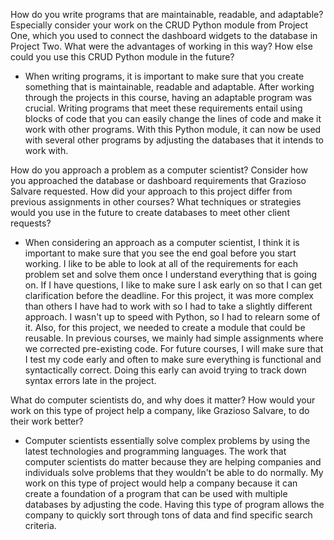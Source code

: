 How do you write programs that are maintainable, readable, and adaptable? Especially consider your work on the CRUD Python module from Project One, which you used to connect the dashboard widgets to the database in Project Two. What were the advantages of working in this way? How else could you use this CRUD Python module in the future?

- When writing programs, it is important to make sure that you create something that is maintainable, readable and adaptable.  After working through the projects in this course, having an adaptable program was crucial. Writing programs that meet these requirements entail using blocks of code that you can easily change the lines of code and make it work with other programs.  With this Python module, it can now be used with several other programs by adjusting the databases that it intends to work with.


How do you approach a problem as a computer scientist? Consider how you approached the database or dashboard requirements that Grazioso Salvare requested. How did your approach to this project differ from previous assignments in other courses? What techniques or strategies would you use in the future to create databases to meet other client requests?

- When considering an approach as a computer scientist, I think it is important to make sure that you see the end goal before you start working.  I like to be able to look at all of the requirements for each problem set and solve them once I understand everything that is going on. If I have questions, I like to make sure I ask early on so that I can get clarification before the deadline. For this project, it was more complex than others I have had to work with so I had to take a slightly different approach.  I wasn't up to speed with Python, so I had to relearn some of it. Also, for this project, we needed to create a module that could be reusable.  In previous courses, we mainly had simple assignments where we corrected pre-existing code.  For future courses, I will make sure that I test my code early and often to make sure everything is functional and syntactically correct.  Doing this early can avoid trying to track down syntax errors late in the project. 



What do computer scientists do, and why does it matter? How would your work on this type of project help a company, like Grazioso Salvare, to do their work better?

- Computer scientists essentially solve complex problems by using the latest technologies and programming languages.  The work that computer scientists do matter because they are helping companies and individuals solve problems that they wouldn't be able to do normally.  My work on this type of project would help a company because it can create a foundation of a program that can be used with multiple databases by adjusting the code. Having this type of program allows the company to quickly sort through tons of data and find specific search criteria. 
